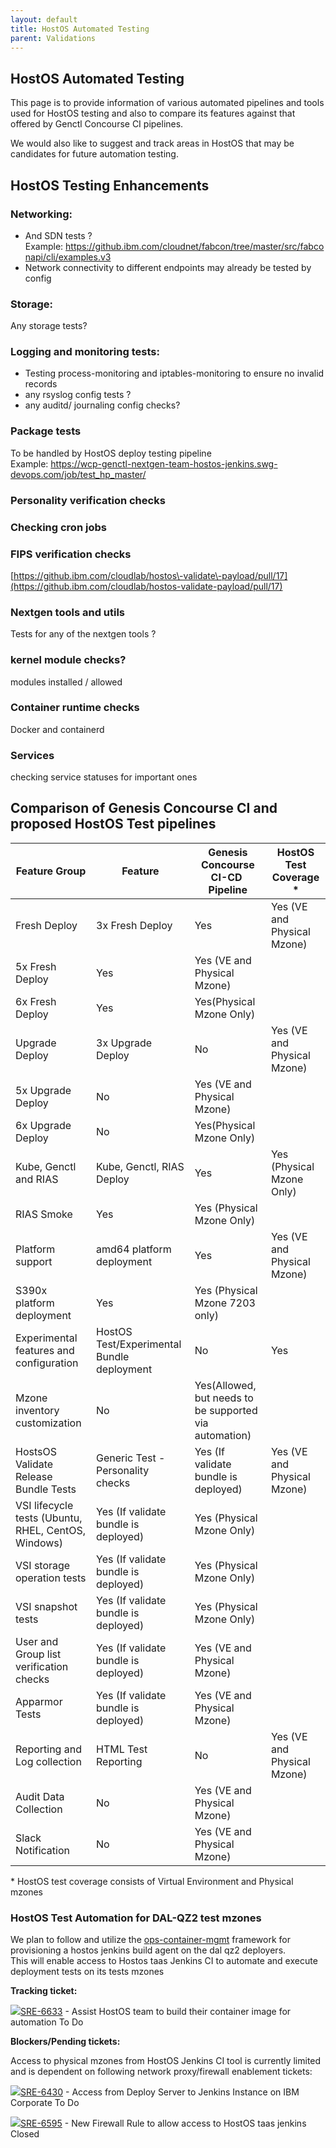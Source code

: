 ```yaml
---
layout: default
title: HostOS Automated Testing 
parent: Validations  
---
```






## HostOS Automated Testing

This page is to provide information of various automated pipelines and tools used for HostOS testing and also to compare its features against that offered by Genctl Concourse CI pipelines.

We would also like to suggest and track areas in HostOS that may be candidates for future automation testing.

## HostOS Testing Enhancements

### **Networking:**

* And SDN tests ? Example: <https://github.ibm.com/cloudnet/fabcon/tree/master/src/fabconapi/cli/examples.v3>
* Network connectivity to different endpoints may already be tested by config

### **Storage:**

Any storage tests?

### **Logging and monitoring tests:**

* Testing process\-monitoring and iptables\-monitoring to ensure no invalid records
* any rsyslog config tests ?
* any auditd/ journaling config checks?

### **Package tests**

To be handled by HostOS deploy testing pipeline  
Example: [https://wcp\-genctl\-nextgen\-team\-hostos\-jenkins.swg\-devops.com/job/test\_hp\_master/](https://wcp-genctl-nextgen-team-hostos-jenkins.swg-devops.com/job/test_hp_master/)

### **Personality verification checks**

### **Checking cron jobs**

### **FIPS verification checks**

[https://github.ibm.com/cloudlab/hostos\-validate\-payload/pull/17](https://github.ibm.com/cloudlab/hostos-validate-payload/pull/17)

### **Nextgen tools and utils**

Tests for any of the nextgen tools ?

### **kernel module checks?**

modules installed / allowed

### **Container runtime checks**

Docker and containerd

### **Services**

checking service statuses for important ones

  


## **Comparison of Genesis Concourse CI and proposed HostOS Test pipelines**

  




| **Feature Group** | **Feature** | **Genesis Concourse CI\-CD  Pipeline** | **HostOS Test Coverage \*** |
| --- | --- | --- | --- |
| Fresh Deploy | 3x Fresh Deploy | Yes | Yes (VE and Physical Mzone) |
| 5x Fresh Deploy | Yes | Yes (VE and Physical Mzone) |
| 6x Fresh Deploy | Yes | Yes(Physical Mzone Only) |
| Upgrade Deploy | 3x Upgrade Deploy | No | Yes (VE and Physical Mzone) |
| 5x Upgrade Deploy | No | Yes (VE and Physical Mzone) |
| 6x Upgrade Deploy | No | Yes(Physical Mzone Only) |
| Kube, Genctl and RIAS | Kube, Genctl, RIAS Deploy | Yes | Yes (Physical Mzone Only) |
| RIAS Smoke | Yes | Yes (Physical Mzone Only) |
| Platform support | amd64 platform deployment | Yes | Yes (VE and Physical Mzone) |
| S390x platform deployment | Yes | Yes (Physical Mzone 7203 only) |
| Experimental features and configuration | HostOS Test/Experimental Bundle deployment | No | Yes |
| Mzone inventory customization | No | Yes(Allowed, but needs to be supported via automation) |
| HostsOS Validate Release Bundle Tests | Generic Test \-Personality checks | Yes (If validate bundle is deployed) | Yes (VE and Physical Mzone) |
| VSI lifecycle tests (Ubuntu, RHEL, CentOS, Windows) | Yes (If validate bundle is deployed) | Yes (Physical Mzone Only) |
| VSI storage operation tests | Yes (If validate bundle is deployed) | Yes (Physical Mzone Only) |
| VSI snapshot tests | Yes (If validate bundle is deployed) | Yes (Physical Mzone Only) |
| User and Group list verification checks | Yes (If validate bundle is deployed) | Yes (VE and Physical Mzone) |
| Apparmor Tests | Yes (If validate bundle is deployed) | Yes (VE and Physical Mzone) |
| Reporting and Log collection | HTML Test Reporting | No | Yes (VE and Physical Mzone) |
| Audit Data Collection | No | Yes (VE and Physical Mzone) |
| Slack Notification | No | Yes (VE and Physical Mzone) |

\* HostOS test coverage consists of Virtual Environment and Physical mzones

  


### HostOS Test Automation for DAL\-QZ2 test mzones

We plan to follow and utilize the [ops\-container\-mgmt](https://github.ibm.com/cloudlab/ops-container-mgmt) framework for provisioning a hostos jenkins build agent on the dal qz2 deployers.  
This will enable access to Hostos taas Jenkins CI to automate and execute deployment tests on its tests mzones

**Tracking ticket:**  


[![](https://jiracloud.swg.usma.ibm.com:8443/secure/viewavatar?size=xsmall&avatarId=10300&avatarType=issuetype)SRE\-6633](https://jiracloud.swg.usma.ibm.com:8443/browse/SRE-6633?src=confmacro)
 \-
 Assist HostOS team to build their container image for automation
To Do

  


  


**Blockers/Pending tickets:**

Access to physical mzones from HostOS Jenkins CI tool is currently limited and is dependent on following network proxy/firewall enablement tickets:



[![](https://jiracloud.swg.usma.ibm.com:8443/secure/viewavatar?size=xsmall&avatarId=10300&avatarType=issuetype)SRE\-6430](https://jiracloud.swg.usma.ibm.com:8443/browse/SRE-6430?src=confmacro)
 \-
 Access from Deploy Server to Jenkins Instance on IBM Corporate
To Do





[![](https://jiracloud.swg.usma.ibm.com:8443/images/icons/issuetypes/story.svg)SRE\-6595](https://jiracloud.swg.usma.ibm.com:8443/browse/SRE-6595?src=confmacro)
 \-
 New Firewall Rule to allow access to HostOS taas jenkins
Closed




